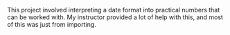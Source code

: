 This project involved interpreting a date format into practical numbers that can be worked with.
My instructor provided a lot of help with this, and most of this was just from importing.
